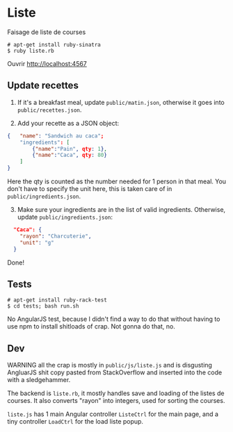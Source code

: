 # Liste
Faisage de liste de courses

```
# apt-get install ruby-sinatra
$ ruby liste.rb
```

Ouvrir [http://localhost:4567](http://localhost:4567)

## Update recettes

1) If it's a breakfast meal, update `public/matin.json`, otherwise it goes into `public/recettes.json`.

2) Add your recette as a JSON object:

```json
{   "name": "Sandwich au caca";
    "ingredients": [
        {"name":"Pain", qty: 1},
        {"name":"Caca", qty: 80}
    ]
}
```

Here the qty is counted as the number needed for 1 person in that meal. You don't have to specify the unit here,
this is taken care of in `public/ingredients.json`.

3) Make sure your ingredients are in the list of valid ingredients. Otherwise, update
`public/ingredients.json`:

```json
  "Caca": {
    "rayon": "Charcuterie",
    "unit": "g"
  }
```

Done!

## Tests

```
# apt-get install ruby-rack-test
$ cd tests; bash run.sh
```

No AngularJS test, because I didn't find a way to do that without having to use
npm to install shitloads of crap. Not gonna do that, no.

## Dev

WARNING all the crap is mostly in
`public/js/liste.js` and is disgusting AngluarJS
shit copy pasted from StackOverflow and inserted into the code with a sledgehammer.

The backend is
`liste.rb`, it mostly handles save and loading of the listes de courses.
It also converts "rayon" into integers, used for sorting the courses.

`liste.js` has 1 main Angular controller `ListeCtrl` for the main page, and a tiny controller
`LoadCtrl` for the load liste popup.
